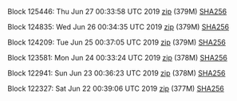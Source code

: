 Block 125446: Thu Jun 27 00:33:58 UTC 2019 [zip](https://dash-bootstrap.ams3.digitaloceanspaces.com/testnet/2019-06-27/bootstrap.dat.zip) (379M) [SHA256](https://dash-bootstrap.ams3.digitaloceanspaces.com/testnet/2019-06-27/sha256.txt)

Block 124835: Wed Jun 26 00:34:35 UTC 2019 [zip](https://dash-bootstrap.ams3.digitaloceanspaces.com/testnet/2019-06-26/bootstrap.dat.zip) (379M) [SHA256](https://dash-bootstrap.ams3.digitaloceanspaces.com/testnet/2019-06-26/sha256.txt)

Block 124209: Tue Jun 25 00:37:05 UTC 2019 [zip](https://dash-bootstrap.ams3.digitaloceanspaces.com/testnet/2019-06-25/bootstrap.dat.zip) (379M) [SHA256](https://dash-bootstrap.ams3.digitaloceanspaces.com/testnet/2019-06-25/sha256.txt)

Block 123581: Mon Jun 24 00:33:24 UTC 2019 [zip](https://dash-bootstrap.ams3.digitaloceanspaces.com/testnet/2019-06-24/bootstrap.dat.zip) (378M) [SHA256](https://dash-bootstrap.ams3.digitaloceanspaces.com/testnet/2019-06-24/sha256.txt)

Block 122941: Sun Jun 23 00:36:23 UTC 2019 [zip](https://dash-bootstrap.ams3.digitaloceanspaces.com/testnet/2019-06-23/bootstrap.dat.zip) (378M) [SHA256](https://dash-bootstrap.ams3.digitaloceanspaces.com/testnet/2019-06-23/sha256.txt)

Block 122327: Sat Jun 22 00:39:06 UTC 2019 [zip](https://dash-bootstrap.ams3.digitaloceanspaces.com/testnet/2019-06-22/bootstrap.dat.zip) (377M) [SHA256](https://dash-bootstrap.ams3.digitaloceanspaces.com/testnet/2019-06-22/sha256.txt)

